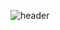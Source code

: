![header](https://capsule-render.vercel.app/api?type=waving&color=timeGradient&height=300&section=header&text=🍳%20Welcome%20to%20visit%20Mochelin%20Project%20Data%20Process👋&fontSize=45)
